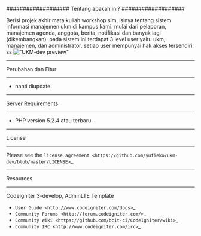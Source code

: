 ###################
Tentang apakah ini?
###################

Berisi projek akhir mata kuliah workshop sim, isinya tentang sistem informasi manajemen
ukm di kampus kami. mulai dari pelaporan, manajemen agenda, anggota, berita, notifikasi
dan banyak lagi (dikembangkan). pada sistem ini terdapat 3 level user yaitu ukm, manajemen,
dan administrator. setiap user mempunyai hak akses tersendiri. ss
!["UKM-dev preview"](https://raw.githubusercontent.com/yufieko/ukm-dev/master/ukm-dev1-preview.png "UKM-dev preview")

*******************
Perubahan dan Fitur
*******************

- nanti diupdate

*******************
Server Requirements
*******************

-  PHP version 5.2.4 atau terbaru.

*******
License
*******

Please see the `license
agreement <https://github.com/yufieko/ukm-dev/blob/master/LICENSE>`_.

*********
Resources
*********

CodeIgniter 3-develop, AdminLTE Template
-  `User Guide <http://www.codeigniter.com/docs>`_
-  `Community Forums <http://forum.codeigniter.com/>`_
-  `Community Wiki <https://github.com/bcit-ci/CodeIgniter/wiki>`_
-  `Community IRC <http://www.codeigniter.com/irc>`_

